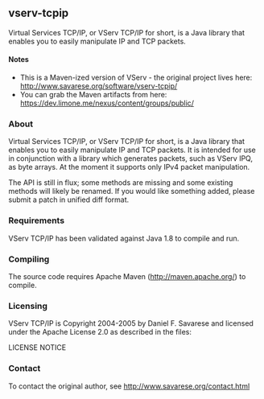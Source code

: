 ## vserv-tcpip

Virtual Services TCP/IP, or VServ TCP/IP for short, is a Java library that enables you to easily manipulate IP and TCP packets.

#### Notes

* This is a Maven-ized version of VServ - the original project lives here: http://www.savarese.org/software/vserv-tcpip/
* You can grab the Maven artifacts from here: https://dev.limone.me/nexus/content/groups/public/

### About

Virtual Services TCP/IP, or VServ TCP/IP for short, is a Java library that
enables you to easily manipulate IP and TCP packets.  It is intended for
use in conjunction with a library which generates packets, such as
VServ IPQ, as byte arrays.  At the moment it supports only IPv4 packet
manipulation.

The API is still in flux; some methods are missing and some existing
methods will likely be renamed.  If you would like something added,
please submit a patch in unified diff format.


### Requirements

VServ TCP/IP has been validated against Java 1.8 to compile and run.

### Compiling

The source code requires Apache Maven (http://maven.apache.org/) to compile.

### Licensing

VServ TCP/IP is Copyright 2004-2005 by Daniel F. Savarese and licensed
under the Apache License 2.0 as described in the files:

  LICENSE
  NOTICE

### Contact

To contact the original author, see http://www.savarese.org/contact.html
